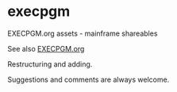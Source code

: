 # execpgm
EXECPGM.org assets - mainframe shareables

See also [EXECPGM.org](https://execpgm.org)

Restructuring and adding. 

Suggestions and comments are always welcome. 


